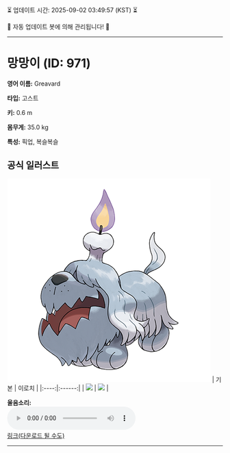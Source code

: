 
⏳ 업데이트 시간: 2025-09-02 03:49:57 (KST) ⏳

🤖 자동 업데이트 봇에 의해 관리됩니다! 🤖

---

# 망망이 (ID: 971)
**영어 이름:** Greavard

**타입:** 고스트

**키:** 0.6 m

**몸무게:** 35.0 kg

**특성:** 픽업, 복슬복슬

## 공식 일러스트
![](https://raw.githubusercontent.com/PokeAPI/sprites/master/sprites/pokemon/other/official-artwork/971.png)
| 기본 | 이로치 |
|:----:|:------:|
| <img src="http://play.pokemonshowdown.com/sprites/ani/greavard.gif" width="200"> | <img src="http://play.pokemonshowdown.com/sprites/ani-shiny/greavard.gif" width="200"> |

**울음소리:**<br><audio controls src="https://raw.githubusercontent.com/PokeAPI/cries/main/cries/pokemon/latest/971.ogg"></audio><br> [링크(다운로드 될 수도)](https://raw.githubusercontent.com/PokeAPI/cries/main/cries/pokemon/latest/971.ogg)


---
